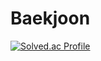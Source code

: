 

<!--### Hi there 👋
**coolOlive/coolOlive** is a ✨ _special_ ✨ repository because its `README.md` (this file) appears on your GitHub profile.

Here are some ideas to get you started:
👋:sparkler:
- 🔭 I’m currently working on ...
- 🌱 I’m currently learning ...
- 👯 I’m looking to collaborate on ...
- 🤔 I’m looking for help with ...
- 💬 Ask me about ...
- 📫 How to reach me: ...
- 😄 Pronouns: ...
- ⚡ Fun fact: ...
### :computer:Blog  ↓
# Blog&nbsp;&nbsp;<a href="https://blog.naver.com/pomoc153" target="_blank"><img src="https://img.shields.io/badge/블로그-03C75A?style=for-the-badge&logo=Naver&logoColor=ffffff"/></a>


# Blog
<a href="https://blog.naver.com/pomoc153" target="_blank"><img src="https://img.shields.io/badge/블로그-03C75A?style=for-the-badge&logo=Naver&logoColor=ffffff"/></a>

-->

# Baekjoon
[![Solved.ac Profile](http://mazassumnida.wtf/api/v2/generate_badge?boj=galilee155)](https://solved.ac/galilee155/)


